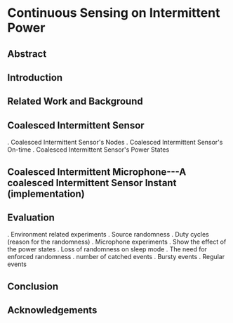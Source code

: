 # Continuous Sensing on Intermittent Power
## Abstract
## Introduction

## Related Work and Background

## Coalesced Intermittent Sensor
. Coalesced Intermittent Sensor's Nodes
. Coalesced Intermittent Sensor's On-time
. Coalesced Intermittent Sensor's Power States

## Coalesced Intermittent Microphone---A coalesced Intermittent Sensor Instant (implementation)


## Evaluation 
. Environment related experiments 
 . Source randomness 
 . Duty cycles (reason for the randomness)
. Microphone experiments
 . Show the effect of the power states 
 . Loss of randomness on sleep mode
 . The need for enforced randomness 
 . number of catched events
  . Bursty events
  . Regular events

## Conclusion 

## Acknowledgements 

